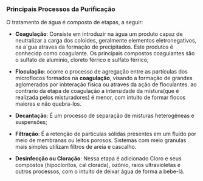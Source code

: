 ### **Principais Processos da Purificação**

O tratamento de água é composto de etapas, a seguir: 

- **Coagulação**: Consiste em introduzir na água um produto capaz de neutralizar a carga dos coloides, geralmente elementos eletronegativos, na a´gua atraves da formação de precipitados. Este produtos é conhecidp como coagulante. Os principais compostos coagulantes são o sulfato de alumínio, cloreto férrico e sulfato férrico;

- **Floculação**: ocorre o processo de agregação entre as partículas dos microflocos formados na **coagulação**, visando a formação de grandes aglomerados por inbteração física ou atraves da ação de floculantes. ao contrario da etapa de coagulação a intensidade da mistura(que é realizada pelos misturadores) é menor, com intuito de formar flocos maiores e não quebra-los.

- **Decantação**: É um processo de separação de misturas heterogêneas e suspensões;

- **Filtração**: É a retenção de particulas sólidas presentes em um fluido por meio de membranas ou leitos porosos. Sistemas com meio granulas mais simples utilizam filtros de areia e cascalho.

- **Desinfecção ou Cloração**:  Nessa etapa é adicionado Cloro e seus compostos (hipocloritos, cal clorada), ozônio, raios ultravioletas e outros processos, com o intuito de deixar água de forma  a bebe-lá.


